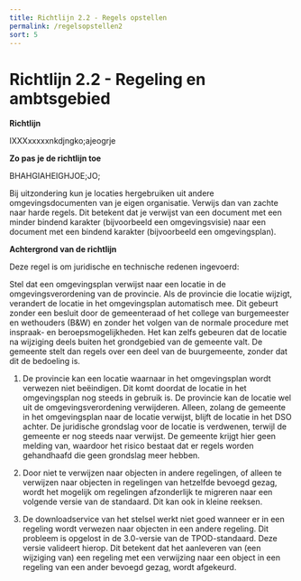 ```yaml
---
title: Richtlijn 2.2 - Regels opstellen 
permalink: /regelsopstellen2
sort: 5
---
```


# Richtlijn 2.2 - Regeling en ambtsgebied

**Richtlijn**

IXXXxxxxxnkdjngko;ajeogrje

**Zo pas je de richtlijn toe**

BHAHGIAHEIGHJOE;JO;

Bij uitzondering kun je locaties hergebruiken uit andere omgevingsdocumenten van je eigen organisatie. Verwijs dan van zachte naar harde regels. Dit betekent dat je verwijst van een document met een minder bindend karakter (bijvoorbeeld een omgevingsvisie) naar een document met een bindend karakter (bijvoorbeeld een omgevingsplan).

**Achtergrond van de richtlijn**

Deze regel is om juridische en technische redenen ingevoerd:

Stel dat een omgevingsplan verwijst naar een locatie in de omgevingsverordening van de provincie. Als de provincie die locatie wijzigt, verandert de locatie in het omgevingsplan automatisch mee. Dit gebeurt zonder een besluit door de gemeenteraad of het college van burgemeester en wethouders (B&W) en zonder het volgen van de normale procedure met inspraak- en beroepsmogelijkheden. Het kan zelfs gebeuren dat de locatie na wijziging deels buiten het grondgebied van de gemeente valt. De gemeente stelt dan regels over een deel van de buurgemeente, zonder dat dit de bedoeling is.

1. De provincie kan een locatie waarnaar in het omgevingsplan wordt verwezen niet beëindigen. Dit komt doordat de locatie in het omgevingsplan nog steeds in gebruik is. De provincie kan de locatie wel uit de omgevingsverordening verwijderen. Alleen, zolang de gemeente in het omgevingsplan naar de locatie verwijst, blijft de locatie in het DSO achter. De juridische grondslag voor de locatie is verdwenen, terwijl de gemeente er nog steeds naar verwijst. De gemeente krijgt hier geen melding van, waardoor het risico bestaat dat er regels worden gehandhaafd die geen grondslag meer hebben. 

2. Door niet te verwijzen naar objecten in andere regelingen, of alleen te verwijzen naar objecten in regelingen van hetzelfde bevoegd gezag, wordt het mogelijk om regelingen afzonderlijk te migreren naar een volgende versie van de standaard. Dit kan ook in kleine reeksen.

3. De downloadservice van het stelsel werkt niet goed wanneer er in een regeling wordt verwezen naar objecten in een andere regeling. Dit probleem is opgelost in de 3.0-versie van de TPOD-standaard. Deze versie valideert hierop. Dit betekent dat het aanleveren van (een wijziging van) een regeling met een verwijzing naar een object in een regeling van een ander bevoegd gezag, wordt afgekeurd.
